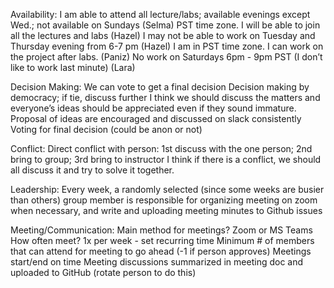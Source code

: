 Availability:
I am able to attend all lecture/labs; available evenings except Wed.; not available on Sundays (Selma)
PST time zone. I will be able to join all the lectures and labs (Hazel)
I may not be able to work on Tuesday and Thursday evening from 6-7 pm (Hazel)
I am in PST time zone. I can work on the project after labs. (Paniz)
No work on Saturdays 6pm - 9pm PST (I don’t like to work last minute) (Lara)

Decision Making:
We can vote to get a final decision
Decision making by democracy; if tie, discuss further
I think we should discuss the matters and everyone’s ideas should be appreciated even if they sound immature.
Proposal of ideas are encouraged and discussed on slack consistently
Voting for final decision (could be anon or not)

Conflict:
Direct conflict with person: 1st discuss with the one person; 2nd bring to group; 3rd bring to instructor
I think if there is a conflict, we should all discuss it and try to solve it together.

Leadership:
Every week, a randomly selected (since some weeks are busier than others) group member is responsible for organizing meeting on zoom when necessary, and write and uploading meeting minutes to Github issues


Meeting/Communication:
Main method for meetings? Zoom or MS Teams 
How often meet? 1x per week - set recurring time
Minimum # of members that can attend for meeting to go ahead (-1 if person approves)
Meetings start/end on time
Meeting discussions summarized in meeting doc and uploaded to GitHub (rotate person to do this)
